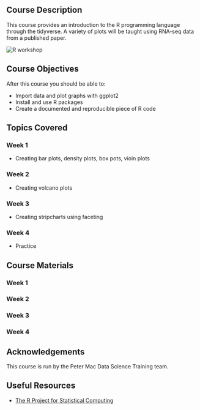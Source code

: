 ## Course Description
This course provides an introduction to the R programming language through the tidyverse. 
A variety of plots will be taught using RNA-seq data from a published paper.

![R workshop](images/rintro.jpg)

## Course Objectives

After this course you should be able to:

* Import data and plot graphs with ggplot2
* Install and use R packages
* Create a documented and reproducible piece of R code

## Topics Covered

### Week 1
- Creating bar plots, density plots, box pots, vioin plots

### Week 2
- Creating volcano plots

### Week 3
- Creating stripcharts using faceting

### Week 4
- Practice

## Course Materials

### Week 1

### Week 2

### Week 3

### Week 4


## Acknowledgements
This course is run by the Peter Mac Data Science Training team.

## Useful Resources

+ [The R Project for Statistical Computing](http://www.r-project.org/)
